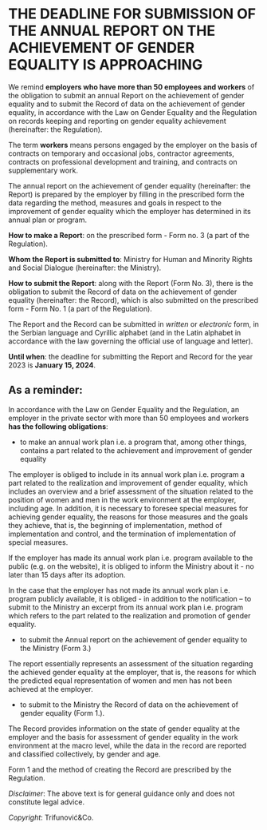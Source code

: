 # THE DEADLINE FOR SUBMISSION OF THE ANNUAL REPORT ON THE ACHIEVEMENT OF GENDER EQUALITY IS APPROACHING

We remind **employers who have more than 50 employees and workers** of the obligation to submit an annual Report on the achievement of gender equality and to submit the Record of data on the achievement of gender equality, in accordance with the Law on Gender Equality and the Regulation on records keeping and reporting on gender equality achievement (hereinafter: the Regulation).

The term **workers** means persons engaged by the employer on the basis of contracts on temporary and occasional jobs, contractor agreements, contracts on professional development and training, and contracts on supplementary work. 

The annual report on the achievement of gender equality (hereinafter: the Report) is prepared by the employer by filling in the prescribed form the data regarding the method, measures and goals in respect to the improvement of gender equality which the employer has determined in its annual plan or program.

**How to make a Report**: on the prescribed form - Form no. 3 (a part of the Regulation).

**Whom the Report is submitted to**: Ministry for Human and Minority Rights and Social Dialogue (hereinafter: the Ministry).

**How to submit the Report**: along with the Report (Form No. 3), there is the obligation to submit the Record of data on the achievement of gender equality (hereinafter: the Record), which is also submitted on the prescribed form - Form No. 1 (a part of the Regulation).

The Report and the Record can be submitted in *written* or *electronic* form, in the Serbian language and Cyrillic alphabet (and in the Latin alphabet in accordance with the law governing the official use of language and letter).

**Until when**: the deadline for submitting the Report and Record for the year 2023 is **January 15, 2024**. 

## As a reminder:

In accordance with the Law on Gender Equality and the Regulation, an employer in the private sector with more than 50 employees and workers **has the following obligations**:
-	to make an annual work plan i.e. a program that, among other things, contains a part related to the achievement and improvement of gender equality

The employer is obliged to include in its annual work plan i.e. program a part related to the realization and improvement of gender equality, which includes an overview and a brief assessment of the situation related to the position of women and men in the work environment at the employer, including age. In addition, it is necessary to foresee special measures for achieving gender equality, the reasons for those measures and the goals they achieve, that is, the beginning of implementation, method of implementation and control, and the termination of implementation of special measures.

If the employer has made its annual work plan i.e. program available to the public (e.g. on the website), it is obliged to inform the Ministry about it - no later than 15 days after its adoption.

In the case that the employer has not made its annual work plan i.e. program publicly available, it is obliged - in addition to the notification – to submit to the Ministry an excerpt from its annual work plan i.e. program which refers to the part related to the realization and promotion of gender equality.
-	to submit the Annual report on the achievement of gender equality to the Ministry (Form 3.)

The report essentially represents an assessment of the situation regarding the achieved gender equality at the employer, that is, the reasons for which the predicted equal representation of women and men has not been achieved at the employer.
-	to submit to the Ministry the Record of data on the achievement of gender equality (Form 1.).

The Record provides information on the state of gender equality at the employer and the basis for assessment of gender equality in the work environment at the macro level, while the data in the record are reported and classified collectively, by gender and age.

Form 1 and the method of creating the Record are prescribed by the Regulation.

*Disclaimer*: The above text is for general guidance only and does not constitute legal advice.

*Copyright*: Trifunović&Co. 


